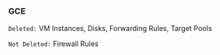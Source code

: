 

### GCE
`Deleted:` VM Instances, Disks, Forwarding Rules, Target Pools

`Not Deleted:` Firewall Rules

